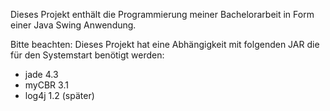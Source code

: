 Dieses Projekt enthält die Programmierung meiner Bachelorarbeit in Form einer Java Swing Anwendung.

Bitte beachten: Dieses Projekt hat eine Abhängigkeit mit folgenden JAR die für den Systemstart benötigt werden:

- jade 4.3
- myCBR 3.1
- log4j 1.2 (später)
